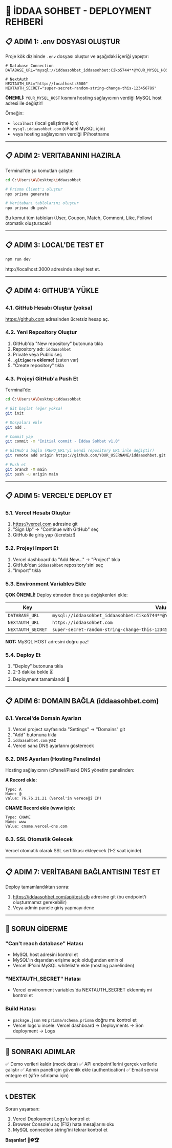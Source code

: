 # 🚀 İDDAA SOHBET - DEPLOYMENT REHBERİ

## 📋 ADIM 1: .env DOSYASI OLUŞTUR

Proje kök dizininde `.env` dosyası oluştur ve aşağıdaki içeriği yapıştır:

```env
# Database Connection
DATABASE_URL="mysql://iddaasohbet_iddaasohbet:Ciko5744**@YOUR_MYSQL_HOST:3306/iddaasohbet_kuponlar"

# NextAuth
NEXTAUTH_URL="http://localhost:3000"
NEXTAUTH_SECRET="super-secret-random-string-change-this-123456789"
```

**ÖNEMLİ:** `YOUR_MYSQL_HOST` kısmını hosting sağlayıcının verdiği MySQL host adresi ile değiştir!

Örneğin:
- `localhost` (local geliştirme için)
- `mysql.iddaasohbet.com` (cPanel MySQL için)
- veya hosting sağlayıcının verdiği IP/hostname

---

## 📋 ADIM 2: VERITABANINI HAZIRLA

Terminal'de şu komutları çalıştır:

```bash
cd C:\Users\A\Desktop\iddaasohbet

# Prisma Client'ı oluştur
npx prisma generate

# Veritabanı tablolarını oluştur
npx prisma db push
```

Bu komut tüm tabloları (User, Coupon, Match, Comment, Like, Follow) otomatik oluşturacak!

---

## 📋 ADIM 3: LOCAL'DE TEST ET

```bash
npm run dev
```

http://localhost:3000 adresinde siteyi test et.

---

## 📋 ADIM 4: GITHUB'A YÜKLE

### 4.1. GitHub Hesabı Oluştur (yoksa)
https://github.com adresinden ücretsiz hesap aç.

### 4.2. Yeni Repository Oluştur
1. GitHub'da "New repository" butonuna tıkla
2. Repository adı: `iddaasohbet`
3. Private veya Public seç
4. **`.gitignore` ekleme!** (zaten var)
5. "Create repository" tıkla

### 4.3. Projeyi GitHub'a Push Et

Terminal'de:

```bash
cd C:\Users\A\Desktop\iddaasohbet

# Git başlat (eğer yoksa)
git init

# Dosyaları ekle
git add .

# Commit yap
git commit -m "Initial commit - İddaa Sohbet v1.0"

# GitHub'a bağla (REPO_URL'yi kendi repository URL'inle değiştir)
git remote add origin https://github.com/YOUR_USERNAME/iddaasohbet.git

# Push et
git branch -M main
git push -u origin main
```

---

## 📋 ADIM 5: VERCEL'E DEPLOY ET

### 5.1. Vercel Hesabı Oluştur
1. https://vercel.com adresine git
2. "Sign Up" → "Continue with GitHub" seç
3. GitHub ile giriş yap (ücretsiz!)

### 5.2. Projeyi Import Et
1. Vercel dashboard'da "Add New..." → "Project" tıkla
2. GitHub'dan `iddaasohbet` repository'sini seç
3. "Import" tıkla

### 5.3. Environment Variables Ekle

**ÇOK ÖNEMLİ!** Deploy etmeden önce şu değişkenleri ekle:

| Key | Value |
|-----|-------|
| `DATABASE_URL` | `mysql://iddaasohbet_iddaasohbet:Ciko5744**@YOUR_MYSQL_HOST:3306/iddaasohbet_kuponlar` |
| `NEXTAUTH_URL` | `https://iddaasohbet.com` |
| `NEXTAUTH_SECRET` | `super-secret-random-string-change-this-123456789` |

**NOT:** MySQL HOST adresini doğru yaz!

### 5.4. Deploy Et
1. "Deploy" butonuna tıkla
2. 2-3 dakika bekle ⏳
3. Deployment tamamlandı! 🎉

---

## 📋 ADIM 6: DOMAIN BAĞLA (iddaasohbet.com)

### 6.1. Vercel'de Domain Ayarları
1. Vercel project sayfasında "Settings" → "Domains" git
2. "Add" butonuna tıkla
3. `iddaasohbet.com` yaz
4. Vercel sana DNS ayarlarını gösterecek

### 6.2. DNS Ayarları (Hosting Panelinde)

Hosting sağlayıcının (cPanel/Plesk) DNS yönetim panelinden:

**A Record ekle:**
```
Type: A
Name: @
Value: 76.76.21.21 (Vercel'in vereceği IP)
```

**CNAME Record ekle (www için):**
```
Type: CNAME
Name: www
Value: cname.vercel-dns.com
```

### 6.3. SSL Otomatik Gelecek
Vercel otomatik olarak SSL sertifikası ekleyecek (1-2 saat içinde).

---

## 📋 ADIM 7: VERİTABANI BAĞLANTISINI TEST ET

Deploy tamamlandıktan sonra:

1. https://iddaasohbet.com/api/test-db adresine git (bu endpoint'i oluşturmamız gerekebilir)
2. Veya admin panele giriş yapmayı dene

---

## 🔧 SORUN GİDERME

### "Can't reach database" Hatası
- MySQL host adresini kontrol et
- MySQL'in dışarıdan erişime açık olduğundan emin ol
- Vercel IP'sini MySQL whitelist'e ekle (hosting panelinden)

### "NEXTAUTH_SECRET" Hatası
- Vercel environment variables'da NEXTAUTH_SECRET eklenmiş mi kontrol et

### Build Hatası
- `package.json` ve `prisma/schema.prisma` doğru mu kontrol et
- Vercel logs'u incele: Vercel dashboard → Deployments → Son deployment → Logs

---

## 📝 SONRAKI ADIMLAR

✅ Demo verileri kaldır (mock data)
✅ API endpoint'lerini gerçek verilerle çalıştır
✅ Admin paneli için güvenlik ekle (authentication)
✅ Email servisi entegre et (şifre sıfırlama için)

---

## 📞 DESTEK

Sorun yaşarsan:
1. Vercel Deployment Logs'u kontrol et
2. Browser Console'u aç (F12) hata mesajlarını oku
3. MySQL connection string'ini tekrar kontrol et

**Başarılar! 🎊⚽🏆**


